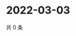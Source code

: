 # 2022-03-03

共 0 条

<!-- BEGIN WEIBO -->
<!-- 最后更新时间 Thu Mar 03 2022 08:40:44 GMT+0800 (China Standard Time) -->

<!-- END WEIBO -->
